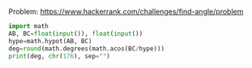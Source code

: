 Problem: https://www.hackerrank.com/challenges/find-angle/problem

```python
import math
AB, BC=float(input()), float(input())
hype=math.hypot(AB, BC)
deg=round(math.degrees(math.acos(BC/hype)))
print(deg, chr(176), sep="")


```
